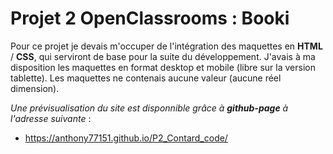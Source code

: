 # Projet 2 OpenClassrooms : Booki 

Pour ce projet je devais m'occuper de l'intégration des maquettes en **HTML** / **CSS**, qui serviront de base pour la suite du développement. J'avais à ma disposition les maquettes en format desktop et mobile (libre sur la version tablette). Les maquettes ne contenais aucune valeur (aucune réel dimension).

*Une prévisualisation du site est disponnible grâce à **github-page** à l'adresse suivante* : 
- https://anthony77151.github.io/P2_Contard_code/
